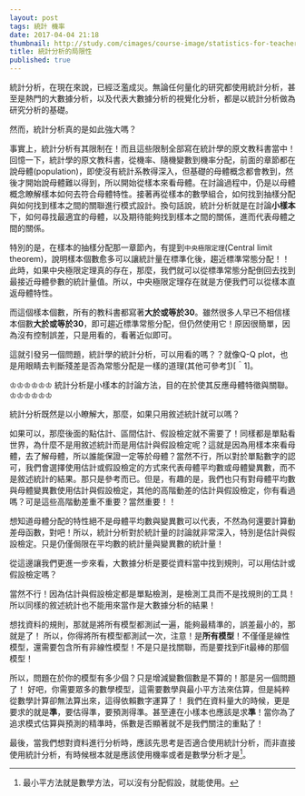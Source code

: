 ```yaml
---
layout: post
tags: 統計 機率
date: 2017-04-04 21:18
thumbnail: http://study.com/cimages/course-image/statistics-for-teachers-professional-development_137460_large.jpg
title: 統計分析的局限性
published: true
---
```


統計分析，在現在來說，已經泛濫成災。無論任何量化的研究都使用統計分析，甚至是熱門的大數據分析，以及代表大數據分析的視覺化分析，都是以統計分析做為研究分析的基礎。

然而，統計分析真的是如此強大嗎？

<!--more-->

事實上，統計分析有其限制在！而且這些限制全部寫在統計學的原文教科書當中！回憶一下，統計學的原文教科書，從機率、隨機變數到機率分配，前面的章節都在說母體(population)，即使沒有統計系教得深入，但基礎的母體概念都會教到，然後才開始說母體難以得到，所以開始從樣本來看母體。在討論過程中，仍是以母體概念瞭解樣本如何去符合母體特性。接著再從樣本的數學組合，如何找到抽樣分配與如何找到樣本之間的關聯進行模式設計。換句話說，統計分析就是在討論**小樣本**下，如何尋找最適宜的母體，以及期待能夠找到樣本之間的關係，進而代表母體之間的關係。

特別的是，在樣本的抽樣分配那一章節內，有提到`中央極限定理`(Central limit theorem)，說明樣本個數愈多可以讓統計量在標準化後，趨近標準常態分配！！此時，如果中央極限定理真的存在，那麼，我們就可以從標準常態分配倒回去找到最接近母體參數的統計量值。所以，中央極限定理存在就是方便我們可以從樣本直返母體特性。

而這個樣本個數，所有的教科書都寫著**大於或等於30**。雖然很多人早已不相信樣本個數**大於或等於30**，即可趨近標準常態分配，但仍然使用它！原因很簡單，因為沒有控制誤差，只是用看的，看著近似即可。

這就引發另一個問題，統計學的統計分析，可以用看的嗎？？就像Q-Q plot，也是用眼睛去判斷殘差是否為常態分配是一樣的道理(其他可參考[1](http://www.math.nsysu.edu.tw/StatDemo/QQNormaPlot/QQNormalPlot.html))[＾1]。

♔♔♔♔♔♔ 統計分析是小樣本的討論方法，目的在於使其反應母體特徵與關聯。 ♔♔♔♔♔♔

統計分析既然是以小瞭解大，那麼，如果只用敘述統計就可以嗎？

如果可以，那麼後面的點估計、區間估計、假設檢定就不需要了！同樣都是單點看世界，為什麼不是用敘述統計而是用估計與假設檢定呢？這就是因為用樣本來看母體，去了解母體，所以誰能保證一定等於母體？當然不行，所以對於單點數字的認可，我們會選擇使用估計或假設檢定的方式來代表母體平均數或母體變異數，而不是敘述統計的結果。那只是參考而已。但是，有趣的是，我們也只有對母體平均數與母體變異數使用估計與假設檢定，其他的高階動差的估計與假設檢定，你有看過嗎？可是這些高階動差重不重要？當然重要！！

想知道母體分配的特性絕不是母體平均數與變異數可以代表，不然為何還要計算動差母函數，對吧！所以，統計分析對於統計量的討論就非常深入，特別是估計與假設檢定。只是仍僅侷限在平均數的統計量與變異數的統計量！

從這邊讓我們更進一步來看，大數據分析是要從資料當中找到規則，可以用估計或假設檢定嗎？

當然不行！因為估計與假設檢定都是單點檢測，是檢測工具而不是找規則的工具！
所以同樣的敘述統計也不能用來當作是大數據分析的結果！

想找資料的規則，那就是將所有模型都測試一遍，能夠最精準的，誤差最小的，那就是了！
所以，你得將所有模型都測試一次，注意！是**所有模型**！不僅僅是線性模型，還需要包含所有非線性模型！不是只是找關聯，而是要找到Fit最棒的那個模型！

所以，問題在於你的模型有多少個？只是增減變數個數是不算的！那是另一個問題了！
好吧，你需要眾多的數學模型，這需要數學與最小平方法來估算，但是純粹從數學計算卻無法算出來，這得依賴數字運算了！
我們在資料量大的時候，更是要求的就是**準**，要估得準，要預測得準。甚至連在小樣本也應該是求**準**！當你為了追求模式估算與預測的精準時，係數是否顯著就不是我們關注的重點了！

最後，當我們想對資料進行分析時，應該先思考是否適合使用統計分析，而非直接使用統計分析，有時候根本就是應該使用機率或者是數學分析才是[^2]。

[^1]: 其後檢測殘差是否為常態分配的統計量有Kolmogorov-Smirnov統計量或Shapiro-Wilk統計量。
[^2]: 最小平方法就是數學方法，可以沒有分配假設，就能使用。